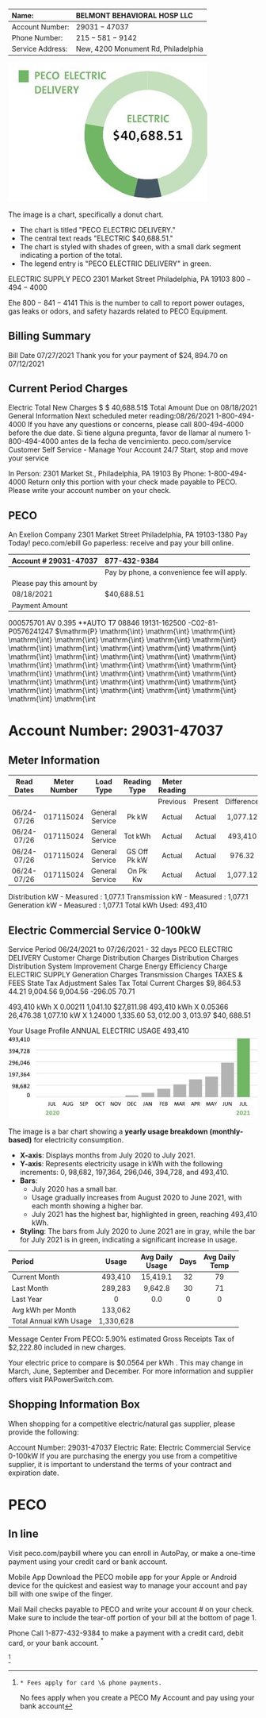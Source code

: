 | Name: | BELMONT BEHAVIORAL HOSP LLC |
| :-- | :-- |
| Account Number: | $29031-47037$ |
| Phone Number: | $215-581-9142$ |
| Service Address: | New, 4200 Monument Rd, Philadelphia |

![](images/img-0.jpeg)

The image is a chart, specifically a donut chart. 

- The chart is titled "PECO ELECTRIC DELIVERY."
- The central text reads "ELECTRIC $40,688.51."
- The chart is styled with shades of green, with a small dark segment indicating a portion of the total.
- The legend entry is "PECO ELECTRIC DELIVERY" in green.

ELECTRIC SUPPLY
PECO
2301 Market Street Philadelphia, PA 19103 $800-494-4000$

Ehe
$800-841-4141$
This is the number to call to report power outages, gas leaks or odors, and safety hazards related to PECO Equipment.

## Billing Summary

Bill Date
$07 / 27 / 2021$
Thank you for your payment of $\$ 24,894.70$ on 07/12/2021

## Current Period Charges

Electric
Total New Charges
$ \$ 40,688.51$
Total Amount Due on 08/18/2021
General Information
Next scheduled meter reading:08/26/2021
1-800-494-4000
If you have any questions or concerns, please call 800-494-4000 before the due date. Si tiene alguna pregunta, favor de llamar al numero 1-800-494-4000 antes de la fecha de vencimiento.
peco.com/service
Customer Self Service - Manage Your Account 24/7
Start, stop and move your service

In Person: 2301 Market St., Philadelphia, PA 19103
By Phone: 1-800-494-4000
Return only this portion with your check made payable to PECO. Please write your account number on your check.

## PECO

An Exelion Company
2301 Market Street
Philadelphia, PA 19103-1380
Pay Today!
peco.com/ebill
Go paperless: receive and pay your bill online.

| Account \# 29031-47037 | 877-432-9384 |
| :-- | :-- |
|  | Pay by phone, a convenience fee will apply. |
| Please pay this amount by |  |
| 08/18/2021 | \$40,688.51 |
| Payment Amount |  |

000575701 AV 0.395 **AUTO T7 08846 19131-162500 -C02-81-P0576241247
$\mathrm{P} \mathrm{\int} \mathrm{\int} \mathrm{\int} \mathrm{\int} \mathrm{\int} \mathrm{\int} \mathrm{\int} \mathrm{\int} \mathrm{\int} \mathrm{\int} \mathrm{\int} \mathrm{\int} \mathrm{\int} \mathrm{\int} \mathrm{\int} \mathrm{\int} \mathrm{\int} \mathrm{\int} \mathrm{\int} \mathrm{\int} \mathrm{\int} \mathrm{\int} \mathrm{\int} \mathrm{\int} \mathrm{\int} \mathrm{\int} \mathrm{\int} \mathrm{\int} \mathrm{\int} \mathrm{\int} \mathrm{\int} \mathrm{\int} \mathrm{\int} \mathrm{\int} \mathrm{\int} \mathrm{\int} \mathrm{\int} \mathrm{\int} \mathrm{\int} \mathrm{\int

# Account Number: 29031-47037 

## Meter Information

| Read <br> Dates | Meter <br> Number | Load Type | Reading <br> Type | Meter Reading |  |  | Multiplier <br> $\mathbf{X}$ | Total <br> Usage |
| :--: | :--: | :--: | :--: | :--: | :--: | :--: | :--: | :--: |
|  |  |  |  | Previous | Present | Difference |  |  |
| 06/24-07/26 | 017115024 | General Service | Pk kW | Actual | Actual | 1,077.12 |  | 1,077.12 |
| 06/24-07/26 | 017115024 | General Service | Tot kWh | Actual | Actual | 493,410 |  | 493,410 |
| 06/24-07/26 | 017115024 | General Service | GS Off Pk kW | Actual | Actual | 976.32 |  | 976.32 |
| 06/24-07/26 | 017115024 | General Service | On Pk Kw | Actual | Actual | 1,077.12 |  | 1,077.12 |

Distribution kW - Measured : 1,077.1 Transmission kW - Measured : 1,077.1 Generation kW - Measured : 1,077.1
Total kWh Used: 493,410

## Electric Commercial Service 0-100kW

Service Period 06/24/2021 to 07/26/2021 - 32 days
PECO ELECTRIC DELIVERY
Customer Charge
Distribution Charges
Distribution Charges
Distribution System Improvement Charge
Energy Efficiency Charge
ELECTRIC SUPPLY
Generation Charges
Transmission Charges
TAXES \& FEES
State Tax Adjustment
Sales Tax
Total Current Charges
$\$ 9,864.53$
44.21
9,004.56
9,004.56
-296.05
70.71

493,410 kWh X 0.00211 1,041.10
\$27,811.98
493,410 kWh X 0.05366 26,476.38
1,077.10 kW X 1.24000 1,335.60
$53,012.00$
$3,013.97$
$\$ 40,688.51$

Your Usage Profile
ANNUAL ELECTRIC USAGE
493,410
![](images/img-1.jpeg)

The image is a bar chart showing a **yearly usage breakdown (monthly-based)** for electricity consumption. 

- **X-axis**: Displays months from July 2020 to July 2021.
- **Y-axis**: Represents electricity usage in kWh with the following increments: 0, 98,682, 197,364, 296,046, 394,728, and 493,410.
- **Bars**: 
  - July 2020 has a small bar.
  - Usage gradually increases from August 2020 to June 2021, with each month showing a higher bar.
  - July 2021 has the highest bar, highlighted in green, reaching 493,410 kWh.
- **Styling**: The bars from July 2020 to June 2021 are in gray, while the bar for July 2021 is in green, indicating a significant increase in usage.

| Period | Usage | Avg Daily <br> Usage | Days | Avg Daily <br> Temp |
| :-- | :--: | :--: | :--: | :--: |
| Current Month | 493,410 | 15,419.1 | 32 | 79 |
| Last Month | 289,283 | 9,642.8 | 30 | 71 |
| Last Year | 0 | 0.0 | 0 | 0 |
| Avg kWh per Month | 133,062 |  |  |  |
| Total Annual kWh Usage | 1,330,628 |  |  |  |

Message Center
From PECO:
5.90\% estimated Gross Receipts Tax of \$2,222.80 included in new charges.

Your electric price to compare is $\$ 0.0564$ per kWh . This may change in March, June, September and December. For more information and supplier offers visit PAPowerSwitch.com.

## Shopping Information Box

When shopping for a competitive electric/natural gas supplier, please provide the following:

Account Number: 29031-47037
Electric Rate: Electric Commercial Service 0-100kW
If you are purchasing the energy you use from a competitive supplier, it is important to understand the terms of your contract and expiration date.

# PECO 

## In line

Visit peco.com/paybill where you can enroll in AutoPay, or make a one-time payment using your credit card or bank account.

Mobile App
Download the PECO mobile app for your Apple or Android device for the quickest and easiest way to manage your account and pay bill with one swipe of the finger.

Mail
Mail checks payable to PECO and write your account \# on your check. Make sure to include the tear-off portion of your bill at the bottom of page 1.

Phone
Call 1-877-432-9384 to make a payment with a credit card, debit card, or your bank account. ${ }^{*}$

[^0]
[^0]:    * Fees apply for card \& phone payments.

    No fees apply when you create a PECO My Account and pay using your bank account

